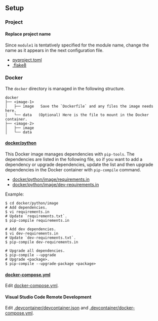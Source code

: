 ## Setup

### Project

#### Replace project name

Since `module1` is tentatively specified for the module name, change the name as
it appears in the next configuration file.

- [pyproject.toml](pyproject.toml)
- [.flake8](.flake8)

### Docker

The `docker` directory is managed in the following structure.

```
docker
├── <image-1>
│   ├── image   Save the `Dockerfile` and any files the image needs here.
│   └── data   (Optional) Here is the file to mount in the Docker container.
├── <image-2>
│   ├── image 
│   └── data
```

#### [docker/python](docker/python)

This Docker image manages dependencies with `pip-tools`.
The dependencies are listed in the following file, so if you want to add a
dependency or upgrade dependencies, update the list and then upgrade
dependencies in the Docker container with `pip-compile` command.

- [docker/python/image/requirements.in](docker/python/image/requirements.in)
- [docker/python/image/dev-requirements.in](docker/python/image/dev-requirements.in)

Example:

```shell
$ cd docker/python/image
# Add dependencies.
$ vi requirements.in
# Update `requirements.txt`.
$ pip-compile requirements.in

# Add dev dependencies.
$ vi dev-requirements.in
# Update `dev-requirements.txt`.
$ pip-compile dev-requirements.in

# Upgrade all dependencies.
$ pip-compile --upgrade
# Upgrade <package>.
$ pip-compile --upgrade-package <package>
```

#### [docker-compose.yml](docker-compose.yml)

Edit [docker-compose.yml](docker-compose.yml).

#### Visual Studio Code Remote Development

Edit [.devcontainer/devcontainer.json](.devcontainer/devcontainer.json) and
[.devcontainer/docker-compose.yml](.devcontainer/docker-compose.yml).
